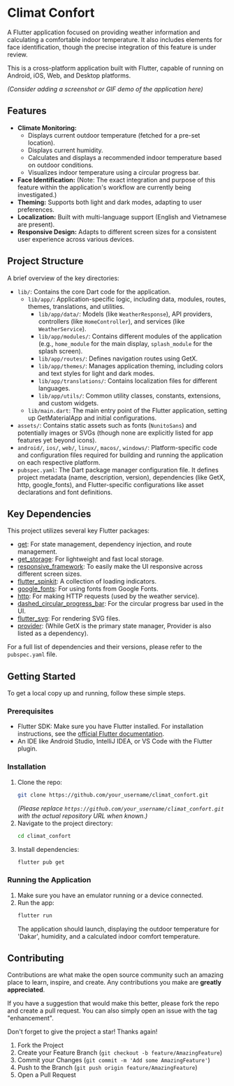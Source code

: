 # Climat Confort

A Flutter application focused on providing weather information and calculating a comfortable indoor temperature. It also includes elements for face identification, though the precise integration of this feature is under review.

This is a cross-platform application built with Flutter, capable of running on Android, iOS, Web, and Desktop platforms.

*(Consider adding a screenshot or GIF demo of the application here)*

## Features

*   **Climate Monitoring:**
    *   Displays current outdoor temperature (fetched for a pre-set location).
    *   Displays current humidity.
    *   Calculates and displays a recommended indoor temperature based on outdoor conditions.
    *   Visualizes indoor temperature using a circular progress bar.
*   **Face Identification:** (Note: The exact integration and purpose of this feature within the application's workflow are currently being investigated.)
*   **Theming:** Supports both light and dark modes, adapting to user preferences.
*   **Localization:** Built with multi-language support (English and Vietnamese are present).
*   **Responsive Design:** Adapts to different screen sizes for a consistent user experience across various devices.

## Project Structure

A brief overview of the key directories:

*   `lib/`: Contains the core Dart code for the application.
    *   `lib/app/`: Application-specific logic, including data, modules, routes, themes, translations, and utilities.
        *   `lib/app/data/`: Models (like `WeatherResponse`), API providers, controllers (like `HomeController`), and services (like `WeatherService`).
        *   `lib/app/modules/`: Contains different modules of the application (e.g., `home_module` for the main display, `splash_module` for the splash screen).
        *   `lib/app/routes/`: Defines navigation routes using GetX.
        *   `lib/app/themes/`: Manages application theming, including colors and text styles for light and dark modes.
        *   `lib/app/translations/`: Contains localization files for different languages.
        *   `lib/app/utils/`: Common utility classes, constants, extensions, and custom widgets.
    *   `lib/main.dart`: The main entry point of the Flutter application, setting up GetMaterialApp and initial configurations.
*   `assets/`: Contains static assets such as fonts (`NunitoSans`) and potentially images or SVGs (though none are explicitly listed for app features yet beyond icons).
*   `android/`, `ios/`, `web/`, `linux/`, `macos/`, `windows/`: Platform-specific code and configuration files required for building and running the application on each respective platform.
*   `pubspec.yaml`: The Dart package manager configuration file. It defines project metadata (name, description, version), dependencies (like GetX, http, google_fonts), and Flutter-specific configurations like asset declarations and font definitions.

## Key Dependencies

This project utilizes several key Flutter packages:

*   [get](https://pub.dev/packages/get): For state management, dependency injection, and route management.
*   [get_storage](https://pub.dev/packages/get_storage): For lightweight and fast local storage.
*   [responsive_framework](https://pub.dev/packages/responsive_framework): To easily make the UI responsive across different screen sizes.
*   [flutter_spinkit](https://pub.dev/packages/flutter_spinkit): A collection of loading indicators.
*   [google_fonts](https://pub.dev/packages/google_fonts): For using fonts from Google Fonts.
*   [http](https://pub.dev/packages/http): For making HTTP requests (used by the weather service).
*   [dashed_circular_progress_bar](https://pub.dev/packages/dashed_circular_progress_bar): For the circular progress bar used in the UI.
*   [flutter_svg](https://pub.dev/packages/flutter_svg): For rendering SVG files.
*   [provider](https://pub.dev/packages/provider): (While GetX is the primary state manager, Provider is also listed as a dependency).

For a full list of dependencies and their versions, please refer to the `pubspec.yaml` file.

## Getting Started

To get a local copy up and running, follow these simple steps.

### Prerequisites

*   Flutter SDK: Make sure you have Flutter installed. For installation instructions, see the [official Flutter documentation](https://flutter.dev/docs/get-started/install).
*   An IDE like Android Studio, IntelliJ IDEA, or VS Code with the Flutter plugin.

### Installation

1.  Clone the repo:
    ```sh
    git clone https://github.com/your_username/climat_confort.git 
    ```
    *(Please replace `https://github.com/your_username/climat_confort.git` with the actual repository URL when known.)*
2.  Navigate to the project directory:
    ```sh
    cd climat_confort
    ```
3.  Install dependencies:
    ```sh
    flutter pub get
    ```

### Running the Application

1.  Make sure you have an emulator running or a device connected.
2.  Run the app:
    ```sh
    flutter run
    ```
    The application should launch, displaying the outdoor temperature for 'Dakar', humidity, and a calculated indoor comfort temperature.

## Contributing

Contributions are what make the open source community such an amazing place to learn, inspire, and create. Any contributions you make are **greatly appreciated**.

If you have a suggestion that would make this better, please fork the repo and create a pull request. You can also simply open an issue with the tag "enhancement".

Don't forget to give the project a star! Thanks again!

1.  Fork the Project
2.  Create your Feature Branch (`git checkout -b feature/AmazingFeature`)
3.  Commit your Changes (`git commit -m 'Add some AmazingFeature'`)
4.  Push to the Branch (`git push origin feature/AmazingFeature`)
5.  Open a Pull Request
